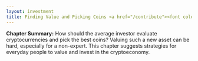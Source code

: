 ```yaml
---
layout: investment
title: Finding Value and Picking Coins <a href="/contribute"><font color="grey" size="4">(Soliciting Contributions)</font></a>
---
```


<b>Chapter Summary:</b> How should the average investor evaluate cryptocurrencies and pick the best coins? Valuing such a new asset can be hard, especially for a non-expert. This chapter suggests strategies for everyday people to value and invest in the cryptoeconomy.